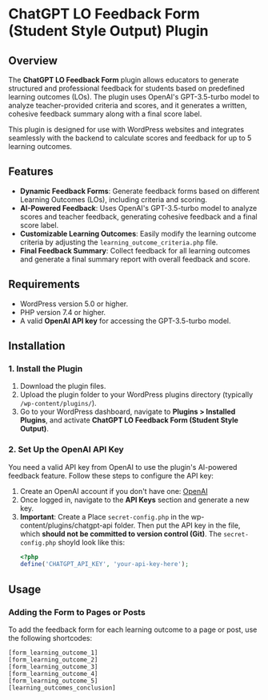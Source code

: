 # ChatGPT LO Feedback Form (Student Style Output) Plugin

## Overview

The **ChatGPT LO Feedback Form** plugin allows educators to generate structured and professional feedback for students based on predefined learning outcomes (LOs). The plugin uses OpenAI's GPT-3.5-turbo model to analyze teacher-provided criteria and scores, and it generates a written, cohesive feedback summary along with a final score label.

This plugin is designed for use with WordPress websites and integrates seamlessly with the backend to calculate scores and feedback for up to 5 learning outcomes.

## Features

- **Dynamic Feedback Forms**: Generate feedback forms based on different Learning Outcomes (LOs), including criteria and scoring.
- **AI-Powered Feedback**: Uses OpenAI's GPT-3.5-turbo model to analyze scores and teacher feedback, generating cohesive feedback and a final score label.
- **Customizable Learning Outcomes**: Easily modify the learning outcome criteria by adjusting the `learning_outcome_criteria.php` file.
- **Final Feedback Summary**: Collect feedback for all learning outcomes and generate a final summary report with overall feedback and score.

## Requirements

- WordPress version 5.0 or higher.
- PHP version 7.4 or higher.
- A valid **OpenAI API key** for accessing the GPT-3.5-turbo model.

## Installation

### 1. Install the Plugin

1. Download the plugin files.
2. Upload the plugin folder to your WordPress plugins directory (typically `/wp-content/plugins/`).
3. Go to your WordPress dashboard, navigate to **Plugins > Installed Plugins**, and activate **ChatGPT LO Feedback Form (Student Style Output)**.

### 2. Set Up the OpenAI API Key

You need a valid API key from OpenAI to use the plugin's AI-powered feedback feature. Follow these steps to configure the API key:

1. Create an OpenAI account if you don't have one: [OpenAI](https://beta.openai.com/signup/)
2. Once logged in, navigate to the **API Keys** section and generate a new key.
3. **Important**: Create a Place `secret-config.php` in the wp-content/plugins/chatgpt-api folder. Then put the API key in the file, which **should not be committed to version control (Git)**. The `secret-config.php` shoyld look like this:
   ```php
   <?php
   define('CHATGPT_API_KEY', 'your-api-key-here');

## Usage

### Adding the Form to Pages or Posts

To add the feedback form for each learning outcome to a page or post, use the following shortcodes:

  ```plaintext
  [form_learning_outcome_1]
  [form_learning_outcome_2]
  [form_learning_outcome_3]
  [form_learning_outcome_4]
  [form_learning_outcome_5]
  [learning_outcomes_conclusion]


